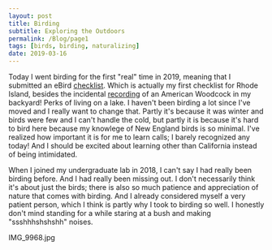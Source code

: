 ```yaml
---
layout: post
title: Birding
subtitle: Exploring the Outdoors
permalink: /Blog/page1
tags: [birds, birding, naturalizing]
date: 2019-03-16
---
```


Today I went birding for the first "real" time in 2019, meaning that I submitted an eBird [checklist](https://ebird.org/view/checklist/S53901464). Which is actually my first checklist for Rhode Island, besides the incidental [recording](https://ebird.org/view/checklist/S53789614) of an American Woodcock in my backyard! Perks of living on a lake. I haven't been birding a lot since I've moved and I really want to change that. Partly it's because it was winter and birds were few and I can't handle the cold, but partly it is because it's hard to bird here because my knowlege of New England birds is so minimal. I've realized how important it is for me to learn calls; I barely recognized any today! And I should be excited about learning other than California instead of being intimidated.

When I joined my undergraduate lab in 2018, I can't say I had really been birding before. And I had really been missing out. I don't necessarily think it's about just the birds; there is also so much patience and appreciation of nature that comes with birding. And I already considered myself a very patient person, which I think is partly why I took to birding so well. I honestly don't mind standing for a while staring at a bush and making "ssshhhshshshh" noises.

IMG_9968.jpg
